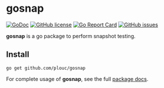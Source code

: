 # gosnap

[![GoDoc](https://godoc.org/github.com/plouc/gosnap?status.svg)](https://godoc.org/github.com/plouc/gosnap)
[![GitHub license](https://img.shields.io/github/license/plouc/gosnap.svg)](https://github.com/plouc/gosnap/blob/master/LICENSE)
[![Go Report Card](https://goreportcard.com/badge/github.com/plouc/gosnap)](https://goreportcard.com/report/github.com/plouc/gosnap)
[![GitHub issues](https://img.shields.io/github/issues/plouc/gosnap.svg)](https://github.com/plouc/gosnap/issues)

**gosnap** is a go package to perform snapshot testing.

## Install

```
go get github.com/plouc/gosnap
```

For complete usage of **gosnap**, see the full [package docs](https://godoc.org/github.com/plouc/gosnap).
